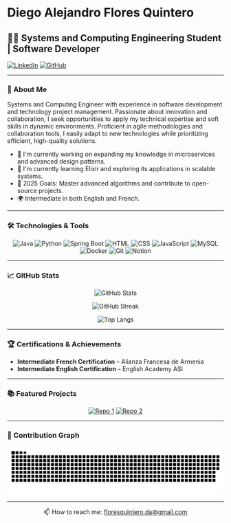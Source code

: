 # Diego Alejandro Flores Quintero

## 👨‍💻 Systems and Computing Engineering Student | Software Developer

[![LinkedIn](https://img.shields.io/badge/LinkedIn-0077B5?style=for-the-badge&logo=linkedin&logoColor=white)](https://www.linkedin.com/in/diego-alejandro-flores-quintero/)
[![GitHub](https://img.shields.io/badge/GitHub-100000?style=for-the-badge&logo=github&logoColor=white)](https://github.com/diegnghtmr)

---

### 🚀 About Me

Systems and Computing Engineer with experience in software development and technology project management. Passionate about innovation and collaboration, I seek opportunities to apply my technical expertise and soft skills in dynamic environments. Proficient in agile methodologies and collaboration tools, I easily adapt to new technologies while prioritizing efficient, high-quality solutions.

- 🔭 I'm currently working on expanding my knowledge in microservices and advanced design patterns.
- 🌱 I'm currently learning Elixir and exploring its applications in scalable systems.
- 🎯 2025 Goals: Master advanced algorithms and contribute to open-source projects.
- 🌍 Intermediate in both English and French.

---

### 🛠️ Technologies & Tools

<div align="center">

![Java](https://img.shields.io/badge/Java-007396?style=for-the-badge&logo=java&logoColor=white)
![Python](https://img.shields.io/badge/Python-3776AB?style=for-the-badge&logo=python&logoColor=white)
![Spring Boot](https://img.shields.io/badge/Spring%20Boot-6DB33F?style=for-the-badge&logo=springboot&logoColor=white)
![HTML](https://img.shields.io/badge/HTML-E34F26?style=for-the-badge&logo=html5&logoColor=white)
![CSS](https://img.shields.io/badge/CSS-1572B6?style=for-the-badge&logo=css3&logoColor=white)
![JavaScript](https://img.shields.io/badge/JavaScript-F7DF1E?style=for-the-badge&logo=javascript&logoColor=black)
![MySQL](https://img.shields.io/badge/MySQL-4479A1?style=for-the-badge&logo=mysql&logoColor=white)
![Docker](https://img.shields.io/badge/Docker-2496ED?style=for-the-badge&logo=docker&logoColor=white)
![Git](https://img.shields.io/badge/Git-F05032?style=for-the-badge&logo=git&logoColor=white)
![Notion](https://img.shields.io/badge/Notion-000000?style=for-the-badge&logo=notion&logoColor=white)

</div>

---

### 📈 GitHub Stats

<div align="center">

![GitHub Stats](https://github-readme-stats.vercel.app/api?username=diegnghtmr&show_icons=true&theme=tokyonight&hide_border=true&cache_seconds=3600)

![GitHub Streak](https://streak-stats.demolab.com/?user=diegnghtmr&theme=tokyonight&hide_border=true)

![Top Langs](https://github-readme-stats.vercel.app/api/top-langs/?username=diegnghtmr&layout=compact&theme=tokyonight&hide_border=true)

</div>

---

### 🏆 Certifications & Achievements

- **Intermediate French Certification** – Alianza Francesa de Armenia
- **Intermediate English Certification** – English Academy ASI

---

### 📚 Featured Projects

<div align="center">

[![Repo 1](https://github-readme-stats.vercel.app/api/pin/?username=diegnghtmr&repo=virtual-wallet&theme=tokyonight)](https://github.com/diegnghtmr/virtual-wallet)
[![Repo 2](https://github-readme-stats.vercel.app/api/pin/?username=diegnghtmr&repo=banking-system-project&theme=tokyonight)](https://github.com/diegnghtmr/banking-system-project)

</div>

---

### 🐍 Contribution Graph

![snake gif](https://github.com/diegnghtmr/diegnghtmr/blob/output/github-snake-dark.svg)

---

<div align="center">

📫 How to reach me: [floresquintero.da@gmail.com](mailto:floresquintero.da@gmail.com)

</div>
